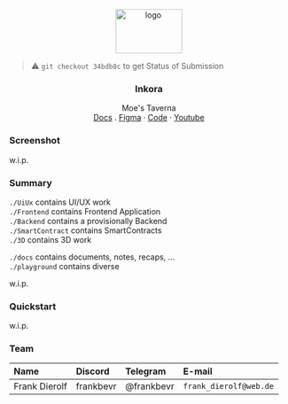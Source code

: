 <div align="center">
<img src="https://static.wikia.nocookie.net/desimpsons/images/d/d6/Moes_Tavern_2.png/revision/latest?cb=20121013084753" alt="logo" width="120" height="80" />
</div>

> ⚠️  `git checkout 34bdb8c` to get Status of Submission

<h3 align="center">Inkora</h3>
  <p align="center">
  Moe's Taverna
        <br />
    <a href="https://inkora.surge.sh">Docs</a>
    .
    <a href="https://www.figma.com/file/XCQ075YYBOPyTjQbzWKiyA/Inkora?type=design&node-id=0%3A1&mode=design&t=Lf3rdnvYOAz2FnoV-1" name="Figma">Figma</a>
    ·
    <a href="https://github.com/FrankBevr/Inkora">Code</a>
    ·
    <a href="">Youtube</a>
  </p>
</div>

### Screenshot

w.i.p.

### Summary

`./UiUx` contains UI/UX work  
`./Frontend` contains Frontend Application  
`./Backend` contains a provisionally Backend  
`./SmartContract` contains SmartContracts  
`./3D` contains 3D work

`./docs` contains documents, notes, recaps, ...  
`./playground` contains diverse

w.i.p.

### Quickstart

w.i.p.

### Team

| Name          | Discord   | Telegram   | E-mail                 |
| :------------ | :-------- | :--------- | :--------------------- |
| Frank Dierolf | frankbevr | @frankbevr | `frank_dierolf@web.de` |
